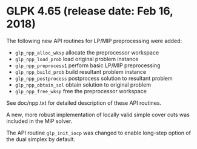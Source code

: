 # GLPK 4.65 (release date: Feb 16, 2018)

The following new API routines for LP/MIP preprocessing were
added:

* `glp_npp_alloc_wksp`  allocate the preprocessor workspace
* `glp_npp_load_prob`     load original problem instance
* `glp_npp_preprocess1`   perform basic LP/MIP preprocessing
* `glp_npp_build_prob`    build resultant problem instance
* `glp_npp_postprocess`   postprocess solution to resultant problem
* `glp_npp_obtain_sol`    obtain solution to original problem
* `glp_npp_free_wksp`     free the preprocessor workspace

See doc/npp.txt for detailed description of these API routines.

A new, more robust implementation of locally valid simple cover
cuts was included in the MIP solver.

The API routine `glp_init_iocp` was changed to enable long-step
option of the dual simplex by default.